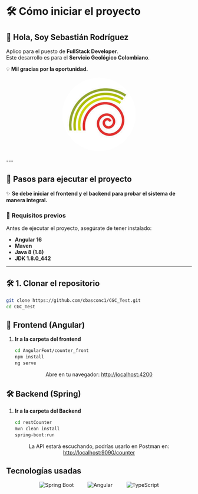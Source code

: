 # 🛠️ Cómo iniciar el proyecto

## 👋 Hola, Soy Sebastián Rodríguez
Aplico para el puesto de **FullStack Developer**.  
Este desarrollo es para el **Servicio Geológico Colombiano**.  

💡 **Mil gracias por la oportunidad.**  

<p align="center">
  <img src="https://raw.githubusercontent.com/cbasconc1/CGC_Test/main/sgc.jpg" alt="Descripción de la imagen" width="200" style="border-radius: 50%;">
</p>
---

## 🚀 Pasos para ejecutar el proyecto

✨ **Se debe iniciar el frontend y el backend para probar el sistema de manera integral.**  

### 📌 **Requisitos previos**
Antes de ejecutar el proyecto, asegúrate de tener instalado:  
- **Angular 16**  
- **Maven**  
- **Java 8 (1.8)**  
- **JDK 1.8.0_442**  

---

## 🛠️ **1. Clonar el repositorio**
```bash
git clone https://github.com/cbasconc1/CGC_Test.git
cd CGC_Test
```
## 🎨 Frontend (Angular)

1. **Ir a la carpeta del frontend**  
   ```bash
   cd AngularFont/counter_front
   npm install
   ng serve
   ```
<div align="center"> Abre en tu navegador: <a href="http://localhost:4200">http://localhost:4200</a> </div>

## 🛠️ Backend (Spring)

1. **Ir a la carpeta del Backend**
   ```bash
   cd restCounter
   mvn clean install
   spring-boot:run
   ```
<div align="center"> La API estará escuchando, podrías usarlo en Postman en: <a href="http://localhost:9090/counter">http://localhost:9090/counter</a> </div>


<h2 align="left">Tecnologías usadas</h2>

<p align="center">
  <img src="https://cdn.jsdelivr.net/gh/devicons/devicon/icons/spring/spring-original.svg" height="50" alt="Spring Boot"/>
  <img width="30"/>
  <img src="https://cdn.jsdelivr.net/gh/devicons/devicon/icons/angularjs/angularjs-original.svg" height="50" alt="Angular"/>
  <img width="30"/>
  <img src="https://cdn.jsdelivr.net/gh/devicons/devicon/icons/typescript/typescript-original.svg" height="50" alt="TypeScript"/>
</p>
